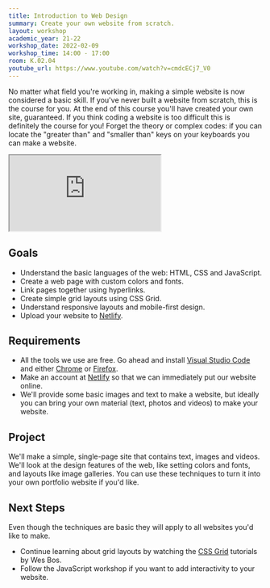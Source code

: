```yaml
---
title: Introduction to Web Design
summary: Create your own website from scratch.
layout: workshop
academic_year: 21-22
workshop_date: 2022-02-09
workshop_time: 14:00 - 17:00
room: K.02.04
youtube_url: https://www.youtube.com/watch?v=cmdcECj7_V0
---
```


No matter what field you're working in, making a simple website is now considered a basic skill. If you've never built a website from scratch, this is the course for you. At the end of this course you'll have created your own site, guaranteed. If you think coding a website is too difficult this is definitely the course for you! Forget the theory or complex codes: if you can locate the "greater than" and "smaller than" keys on your keyboards you can make a website.

<div class="embed-responsive embed-responsive-16by9">
  <iframe class="embed-responsive-item" src="https://www.youtube.com/embed/cmdcECj7_V0"></iframe>
</div>

## Goals

- Understand the basic languages of the web: HTML, CSS and JavaScript.
- Create a web page with custom colors and fonts.
- Link pages together using hyperlinks.
- Create simple grid layouts using CSS Grid.
- Understand responsive layouts and mobile-first design.
- Upload your website to [Netlify](https://netlify.com/).

## Requirements

- All the tools we use are free. Go ahead and install [Visual Studio Code](https://code.visualstudio.com/) and either [Chrome](https://google.com/chrome) or [Firefox](https://www.mozilla.org/firefox).
- Make an account at [Netlify](https://netlify.com/) so that we can immediately put our website online.
- We'll provide some basic images and text to make a website, but ideally you can bring your own material (text, photos and videos) to make your website.

## Project

We'll make a simple, single-page site that contains text, images and videos. We'll look at the design features of the web, like setting colors and fonts, and layouts like image galleries. You can use these techniques to turn it into your own portfolio website if you'd like.

## Next Steps

Even though the techniques are basic they will apply to all websites you'd like to make.

- Continue learning about grid layouts by watching the [CSS Grid](https://cssgrid.io/) tutorials by Wes Bos.
- Follow the JavaScript workshop if you want to add interactivity to your website.
